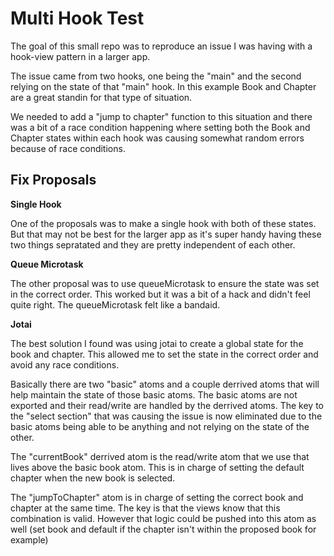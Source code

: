 # Multi Hook Test

The goal of this small repo was to reproduce an issue I was having with a hook-view pattern in a larger app.

The issue came from two hooks, one being the "main" and the second relying on the state of that "main" hook. In this example Book and Chapter are a great standin for that type of situation.

We needed to add a "jump to chapter" function to this situation and there was a bit of a race condition happening where setting both the Book and Chapter states within each hook was causing somewhat random errors because of race conditions.

## Fix Proposals

**Single Hook**

One of the proposals was to make a single hook with both of these states. But that may not be best for the larger app as it's super handy having these two things sepratated and they are pretty independent of each other.

**Queue Microtask**

The other proposal was to use queueMicrotask to ensure the state was set in the correct order. This worked but it was a bit of a hack and didn't feel quite right. The queueMicrotask felt like a bandaid.

**Jotai**

The best solution I found was using jotai to create a global state for the book and chapter. This allowed me to set the state in the correct order and avoid any race conditions.

Basically there are two "basic" atoms and a couple derrived atoms that will help maintain the state of those basic atoms. The basic atoms are not exported and their read/write are handled by the derrived atoms. The key to the "select section" that was causing the issue is now eliminated due to the basic atoms being able to be anything and not relying on the state of the other.

The "currentBook" derrived atom is the read/write atom that we use that lives above the basic book atom. This is in charge of setting the default chapter when the new book is selected.

The "jumpToChapter" atom is in charge of setting the correct book and chapter at the same time. The key is that the views know that this combination is valid. However that logic could be pushed into this atom as well (set book and default if the chapter isn't within the proposed book for example)
